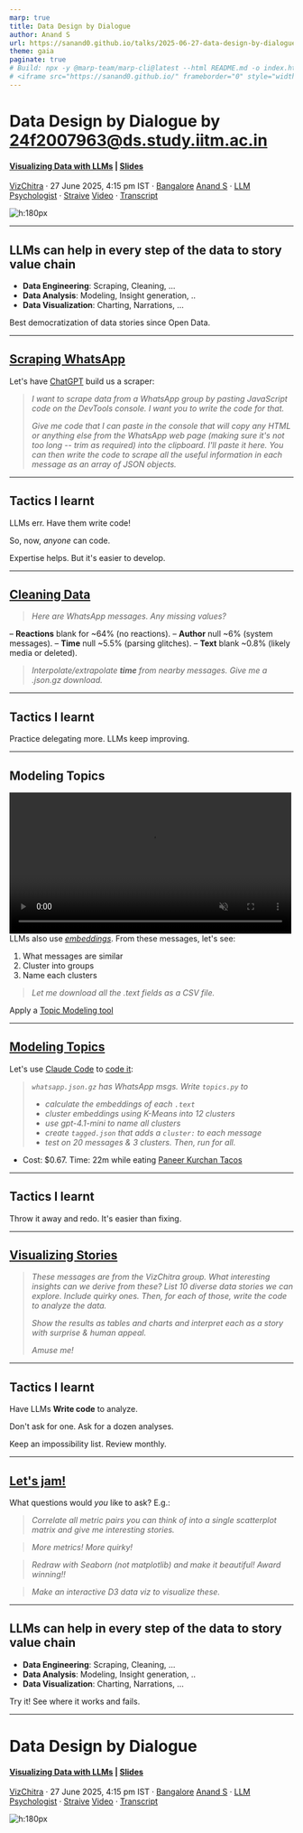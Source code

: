 ```yaml
---
marp: true
title: Data Design by Dialogue
author: Anand S
url: https://sanand0.github.io/talks/2025-06-27-data-design-by-dialogue/
theme: gaia
paginate: true
# Build: npx -y @marp-team/marp-cli@latest --html README.md -o index.html
# <iframe src="https://sanand0.github.io/" frameborder="0" style="width:100%; aspect-ratio: 5/2"></iframe>
---
```


<style>
  blockquote {
    font-style: italic;
  }

  section {
    background-image: url('https://api.qrserver.com/v1/create-qr-code/?size=150x150&data=https://sanand0.github.io/talks/2025-06-27-data-design-by-dialogue/');
    background-repeat: no-repeat;
    background-position: top 20px right 20px;
    background-size: 80px auto;
  }
</style>

# Data Design by Dialogue by 24f2007963@ds.study.iitm.ac.in

#### [Visualizing Data with LLMs](https://hasgeek.com/VizChitra/2025/schedule/data-design-by-dialogue-visualizing-data-with-llms-RM88yTfBNKrgSAJFiL2RQL) | [Slides](https://sanand0.github.io/talks/2025-06-27-data-design-by-dialogue/)

[VizChitra](https://vizchitra.com/) · 27 June 2025, 4:15 pm IST · [Bangalore](https://maps.app.goo.gl/fujVnPiBKaQhuZ3V9)
[Anand S](https://s-anand.net/) · [LLM Psychologist](https://www.linkedin.com/in/sanand0/) · [Straive](https://straive.com/)
[Video](https://youtu.be/htc3LwVbPgI) · [Transcript](https://github.com/sanand0/talks/blob/main/2025-06-27-data-design-by-dialogue/transcript.md)

![h:180px](https://api.qrserver.com/v1/create-qr-code/?size=150x150&data=https://sanand0.github.io/talks/2025-06-27-data-design-by-dialogue/)

---

## LLMs can help in every step of the data to story value chain

- **Data Engineering**: Scraping, Cleaning, ...
- **Data Analysis**: Modeling, Insight generation, ..
- **Data Visualization**: Charting, Narrations, ...

Best democratization of data stories since Open Data.

---

## [Scraping WhatsApp](https://chatgpt.com/share/685d8a3d-384c-800c-87d9-85837b5f91a8)

Let's have [ChatGPT](https://chatgpt.com/) build us a scraper:

> I want to scrape data from a WhatsApp group by pasting JavaScript code on the DevTools console. I want you to write the code for that.
>
> Give me code that I can paste in the console that will copy any HTML or anything else from the WhatsApp web page (making sure it's not too long -- trim as required) into the clipboard. I'll paste it here. You can then write the code to scrape all the useful information in each message as an array of JSON objects.

---

## Tactics I learnt

LLMs err. Have them write code!

So, now, _anyone_ can code.

Expertise helps. But it's easier to develop.

---

## [Cleaning Data](https://chatgpt.com/share/685d8b22-ad28-800c-b283-74a0757cadfe)

> Here are WhatsApp messages. Any missing values?

– **Reactions** blank for ~64% (no reactions).
– **Author** null ~6% (system messages).
– **Time** null ~5.5% (parsing glitches).
– **Text** blank ~0.8% (likely media or deleted).

> Interpolate/extrapolate **time** from nearby messages. Give me a .json.gz download.

---

## Tactics I learnt

Practice delegating more. LLMs keep improving.

---

## Modeling Topics

<video style="float:left; margin-right: 4rem" controls width="500" loop autoplay playsinline muted src="similarity.webm"></video>

LLMs also use _[embeddings](https://en.wikipedia.org/wiki/Word_embedding)_. From these messages, let's see:

1. What messages are similar
2. Cluster into groups
3. Name each clusters

> Let me download all the .text fields as a CSV file.

Apply a [Topic Modeling tool](https://llmfoundry.straive.com/classify)

---

## [Modeling Topics](https://github.com/sanand0/talks/blob/main/2025-06-27-data-design-by-dialogue/claude-code.txt)

Let's use [Claude Code](https://docs.anthropic.com/en/docs/claude-code/overview) to [code it](topics.py):

> `whatsapp.json.gz` has WhatsApp msgs. Write `topics.py` to
>
> - calculate the embeddings of each `.text` <!-- with OpenAI's text-embedding-3-small -->
> - cluster embeddings using K-Means into 12 clusters
> - use gpt-4.1-mini to name all clusters <!-- Collate ALL messages for ALL clusters and send a single message asking it to name each cluster - especially in a way that CLEARLY differentiates the clusters. Use OpenAI's structured JSON output feature to get the cluster names as a JSON array -->
> - create `tagged.json` that adds a `cluster:` to each message
> - test on 20 messages & 3 clusters. Then, run for all. <!-- Add inline script metadata using use uv run topics.py. Print progress. -->

- Cost: $0.67. Time: 22m while eating [Paneer Kurchan Tacos](https://g.co/kgs/VDgPqTr)

---

## Tactics I learnt

Throw it away and redo. It's easier than fixing.

---

## [Visualizing Stories](https://chatgpt.com/share/685d8fe5-c288-800c-9d87-0661859153f3)

> These messages are from the VizChitra group.
> What interesting insights can we derive from these?
> List 10 diverse data stories we can explore. Include quirky ones.
> Then, for each of those, write the code to analyze the data.
>
> Show the results as tables and charts and interpret each as a story with surprise & human appeal.
>
> Amuse me!

---

## Tactics I learnt

Have LLMs **Write code** to analyze.

Don't ask for one. Ask for a dozen analyses.

Keep an impossibility list. Review monthly.

---

## [Let's jam!](https://chatgpt.com/share/685d8fe5-c288-800c-9d87-0661859153f3)

What questions would _you_ like to ask? E.g.:

> Correlate all metric pairs you can think of into a single scatterplot matrix and give me interesting stories.

> More metrics! More quirky!

> Redraw with Seaborn (not matplotlib) and make it beautiful! Award winning!!

> Make an interactive D3 data viz to visualize these.

---

## LLMs can help in every step of the data to story value chain

- **Data Engineering**: Scraping, Cleaning, ...
- **Data Analysis**: Modeling, Insight generation, ..
- **Data Visualization**: Charting, Narrations, ...

Try it! See where it works and fails.

---

# Data Design by Dialogue

#### [Visualizing Data with LLMs](https://hasgeek.com/VizChitra/2025/schedule/data-design-by-dialogue-visualizing-data-with-llms-RM88yTfBNKrgSAJFiL2RQL) | [Slides](https://sanand0.github.io/talks/2025-06-27-data-design-by-dialogue/)

[VizChitra](https://vizchitra.com/) · 27 June 2025, 4:15 pm IST · [Bangalore](https://maps.app.goo.gl/fujVnPiBKaQhuZ3V9)
[Anand S](https://s-anand.net/) · [LLM Psychologist](https://www.linkedin.com/in/sanand0/) · [Straive](https://straive.com/)
[Video](https://youtu.be/htc3LwVbPgI) · [Transcript](https://github.com/sanand0/talks/blob/main/2025-06-27-data-design-by-dialogue/transcript.md)

![h:180px](https://api.qrserver.com/v1/create-qr-code/?size=150x150&data=https://sanand0.github.io/talks/2025-06-27-data-design-by-dialogue/)
